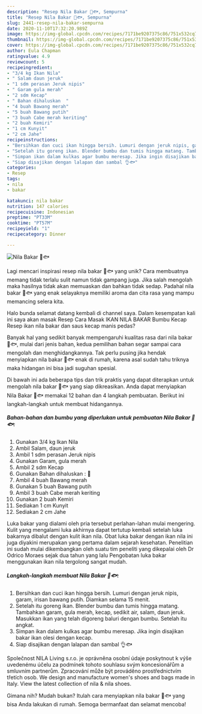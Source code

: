 ```yaml
---
description: "Resep Nila Bakar 🐠🐟, Sempurna"
title: "Resep Nila Bakar 🐠🐟, Sempurna"
slug: 2441-resep-nila-bakar-sempurna
date: 2020-11-10T17:32:20.989Z
image: https://img-global.cpcdn.com/recipes/7171be9207375c86/751x532cq70/nila-bakar-🐠🐟-foto-resep-utama.jpg
thumbnail: https://img-global.cpcdn.com/recipes/7171be9207375c86/751x532cq70/nila-bakar-🐠🐟-foto-resep-utama.jpg
cover: https://img-global.cpcdn.com/recipes/7171be9207375c86/751x532cq70/nila-bakar-🐠🐟-foto-resep-utama.jpg
author: Eula Chapman
ratingvalue: 4.9
reviewcount: 5
recipeingredient:
- "3/4 kg Ikan Nila"
- " Salam daun jeruk"
- "1 sdm perasan Jeruk nipis"
- " Garam gula merah"
- "2 sdm Kecap"
- " Bahan dihaluskan  "
- "4 buah Bawang merah"
- "5 buah Bawang putih"
- "3 buah Cabe merah keriting"
- "2 buah Kemiri"
- "1 cm Kunyit"
- "2 cm Jahe"
recipeinstructions:
- "Bersihkan dan cuci ikan hingga bersih. Lumuri dengan jeruk nipis, garam, irisan bawang putih. Diamkan selama 15 menit."
- "Setelah itu goreng ikan. Blender bumbu dan tumis hingga matang. Tambahkan garam, gula merah, kecap, sedikit air, salam, daun jeruk. Masukkan ikan yang telah digoreng baluri dengan bumbu. Setelah itu angkat."
- "Simpan ikan dalam kulkas agar bumbu meresap. Jika ingin disajikan bakar ikan olesi dengan kecap."
- "Siap disajikan dengan lalapan dan sambal 👌🐟"
categories:
- Resep
tags:
- nila
- bakar

katakunci: nila bakar 
nutrition: 147 calories
recipecuisine: Indonesian
preptime: "PT33M"
cooktime: "PT57M"
recipeyield: "1"
recipecategory: Dinner

---
```



![Nila Bakar 🐠🐟](https://img-global.cpcdn.com/recipes/7171be9207375c86/751x532cq70/nila-bakar-🐠🐟-foto-resep-utama.jpg)

Lagi mencari inspirasi resep nila bakar 🐠🐟 yang unik? Cara membuatnya memang tidak terlalu sulit namun tidak gampang juga. Jika salah mengolah maka hasilnya tidak akan memuaskan dan bahkan tidak sedap. Padahal nila bakar 🐠🐟 yang enak selayaknya memiliki aroma dan cita rasa yang mampu memancing selera kita.

Halo bunda selamat datang kembali di channel saya. Dalam kesempatan kali ini saya akan masak Resep Cara Masak IKAN NILA BAKAR Bumbu Kecap Resep ikan nila bakar dan saus kecap manis pedas?

Banyak hal yang sedikit banyak mempengaruhi kualitas rasa dari nila bakar 🐠🐟, mulai dari jenis bahan, kedua pemilihan bahan segar sampai cara mengolah dan menghidangkannya. Tak perlu pusing jika hendak menyiapkan nila bakar 🐠🐟 enak di rumah, karena asal sudah tahu triknya maka hidangan ini bisa jadi suguhan spesial.


Di bawah ini ada beberapa tips dan trik praktis yang dapat diterapkan untuk mengolah nila bakar 🐠🐟 yang siap dikreasikan. Anda dapat menyiapkan Nila Bakar 🐠🐟 memakai 12 bahan dan 4 langkah pembuatan. Berikut ini langkah-langkah untuk membuat hidangannya.

<!--inarticleads1-->

##### Bahan-bahan dan bumbu yang diperlukan untuk pembuatan Nila Bakar 🐠🐟:

1. Gunakan 3/4 kg Ikan Nila
1. Ambil  Salam, daun jeruk
1. Ambil 1 sdm perasan Jeruk nipis
1. Gunakan  Garam, gula merah
1. Ambil 2 sdm Kecap
1. Gunakan  Bahan dihaluskan : 🐠
1. Ambil 4 buah Bawang merah
1. Gunakan 5 buah Bawang putih
1. Ambil 3 buah Cabe merah keriting
1. Gunakan 2 buah Kemiri
1. Sediakan 1 cm Kunyit
1. Sediakan 2 cm Jahe


Luka bakar yang dialami oleh pria tersebut perlahan-lahan mulai mengering. Kulit yang mengalami luka akhirnya dapat tertutup kembali setelah luka bakarnya dibalut dengan kulit ikan nila. Obat luka bakar dengan ikan nila ini juga diyakini merupakan yang pertama dalam sejarah kesehatan. Penelitian ini sudah mulai dikembangkan oleh suatu tim peneliti yang dikepalai oleh Dr Odrico Moraes sejak dua tahun yang lalu Pengobatan luka bakar menggunakan ikan nila tergolong sangat mudah. 

<!--inarticleads2-->

##### Langkah-langkah membuat Nila Bakar 🐠🐟:

1. Bersihkan dan cuci ikan hingga bersih. Lumuri dengan jeruk nipis, garam, irisan bawang putih. Diamkan selama 15 menit.
1. Setelah itu goreng ikan. Blender bumbu dan tumis hingga matang. Tambahkan garam, gula merah, kecap, sedikit air, salam, daun jeruk. Masukkan ikan yang telah digoreng baluri dengan bumbu. Setelah itu angkat.
1. Simpan ikan dalam kulkas agar bumbu meresap. Jika ingin disajikan bakar ikan olesi dengan kecap.
1. Siap disajikan dengan lalapan dan sambal 👌🐟


Společnost NILA Living s.r.o. je oprávněna osobní údaje poskytnout k výše uvedenému účelu za podmínek tohoto souhlasu svým koncesionářům a smluvním partnerům. Zpracování může být prováděno prostřednictvím třetích osob. We design and manufacture women&#39;s shoes and bags made in Italy. View the latest collection of nila &amp; nila shoes. 

Gimana nih? Mudah bukan? Itulah cara menyiapkan nila bakar 🐠🐟 yang bisa Anda lakukan di rumah. Semoga bermanfaat dan selamat mencoba!
